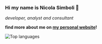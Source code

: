 ### Hi my name is Nicola Simboli 👋

*developer, analyst and consultant*

**find more about me on [my personal website](https://www.simboli.eu)!**

<!--![Stats](https://github-readme-stats.vercel.app/api?username=simboli&theme=graywhite)-->

![Top languages](https://github-readme-stats.vercel.app/api/top-langs/?username=simboli&theme=graywhite)


<!--
**simboli/simboli** is a ✨ _special_ ✨ repository because its `README.md` (this file) appears on your GitHub profile.

Here are some ideas to get you started:

- 🔭 I’m currently working on ...
- 🌱 I’m currently learning ...
- 👯 I’m looking to collaborate on ...
- 🤔 I’m looking for help with ...
- 💬 Ask me about ...
- 📫 How to reach me: ...
- 😄 Pronouns: ...
- ⚡ Fun fact: ...
-->
